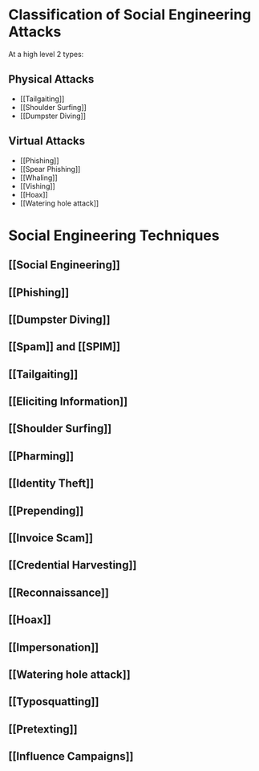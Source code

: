 # Classification of Social Engineering Attacks

At a high level 2 types:
## Physical Attacks
- [[Tailgaiting]]
- [[Shoulder Surfing]]
- [[Dumpster Diving]]
## Virtual Attacks
- [[Phishing]]
- [[Spear Phishing]]
- [[Whaling]]
- [[Vishing]]
- [[Hoax]]
- [[Watering hole attack]]
# Social Engineering Techniques
## [[Social Engineering]]
## [[Phishing]]
## [[Dumpster Diving]]

## [[Spam]] and [[SPIM]]
## [[Tailgaiting]]

## [[Eliciting Information]]

## [[Shoulder Surfing]]
## [[Pharming]]
## [[Identity Theft]]
## [[Prepending]]
## [[Invoice Scam]]
## [[Credential Harvesting]]
## [[Reconnaissance]]
## [[Hoax]]
## [[Impersonation]]
## [[Watering hole attack]]
## [[Typosquatting]]
## [[Pretexting]]
## [[Influence Campaigns]]
